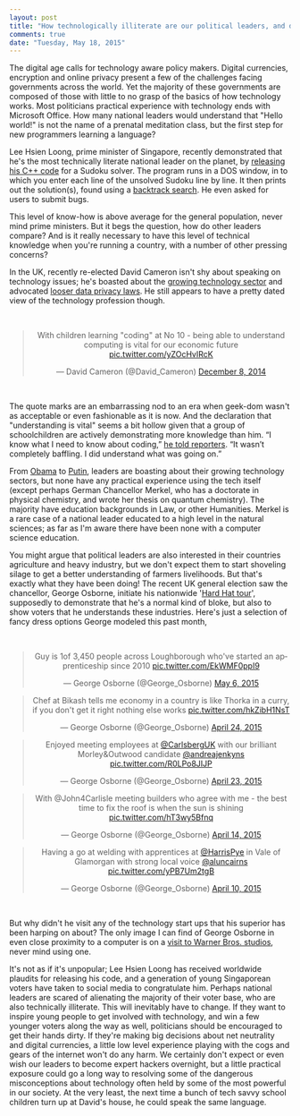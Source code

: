 ```yaml
---
layout: post
title: "How technologically illiterate are our political leaders, and does it matter?"
comments: true
date: "Tuesday, May 18, 2015"
---
```


The digital age calls for technology aware policy makers. Digital currencies, encryption and online privacy present a few of the challenges facing governments across the world. Yet the majority of these governments are composed of those with little to no grasp of the basics of how technology works. Most politicians practical experience with technology ends with Microsoft Office. How many national leaders would understand that "Hello world!" is not the name of a prenatal meditation class, but the first step for new programmers learning a  language?

Lee Hsien Loong, prime minister of Singapore, recently demonstrated that he's the most technically literate national leader on the planet, by [releasing his C++ code](https://www.facebook.com/leehsienloong/photos/a.344710778924968.83425.125845680811480/905828379479869/) for a Sudoku solver. The program runs in a DOS window, in to which you enter each line of the unsolved Sudoku line by line. It then prints out the solution(s), found using a [backtrack search](http://en.wikipedia.org/wiki/Backtracking). He even asked for users to submit bugs.

This level of know-how is above average for the general population, never mind prime ministers. But it begs the question, how do other leaders compare? And is it really necessary to have this level of technical knowledge when you're running a country, with a number of other pressing concerns?

In the UK, recently re-elected David Cameron isn't shy about speaking on technology issues; he's boasted about the [growing technology sector](https://www.gov.uk/government/news/tech-nation-prime-minister-and-chancellor-welcome-launch) and advocated [looser data privacy laws](http://www.bbc.co.uk/news/uk-politics-30778424). He still appears to have a pretty dated view of the technology profession though.


<br>
<center>
<blockquote class="twitter-tweet" lang="en"><p lang="en" dir="ltr">With children learning &quot;coding&quot; at No 10 - being able to understand computing is vital for our economic future <a href="http://t.co/yZOcHvIRcK">pic.twitter.com/yZOcHvIRcK</a></p>&mdash; David Cameron (@David_Cameron) <a href="https://twitter.com/David_Cameron/status/541882168616943617">December 8, 2014</a></blockquote>
<script async src="//platform.twitter.com/widgets.js" charset="utf-8"></script>
</center>
<br>

The quote marks are an embarrassing nod to an era when geek-dom wasn't as acceptable or even fashionable as it is now. And the declaration that "understanding is vital" seems a bit hollow given that a group of schoolchildren are actively demonstrating more knowledge than him. “I know what I need to know about coding,” [he told reporters](http://www.redonline.co.uk/red-women/blogs/David-Cameron-hour-of-code-computer-coding-schools). “It wasn’t completely baffling. I did understand what was going on.”

From [Obama](https://www.youtube.com/watch?v=6XvmhE1J9PY) to [Putin](http://blogs.ft.com/beyond-brics/2012/01/30/guest-post-by-vladimir-putin-russia-needs-more-technology-and-less-corruption/), leaders are boasting about their growing technology sectors, but none have any practical experience using the tech itself (except perhaps German Chancellor Merkel, who has a doctorate in physical chemistry, and wrote her thesis on quantum chemistry). The majority have education backgrounds in Law, or other Humanities. Merkel is a rare case of a national leader educated to a high level in the natural sciences; as far as I'm aware there have been none with a computer science education.

You might argue that political leaders are also interested in their countries agriculture and heavy industry, but we don't expect them to start shoveling silage to get a better understanding of farmers livelihoods. But that's exactly what they have been doing! The recent UK general election saw the chancellor, George Osborne, initiate his nationwide '[Hard Hat tour](http://www.ft.com/cms/s/0/fbbc28de-0a69-11e4-ac2a-00144feabdc0.html#axzz3axPQEFyJ)', supposedly to demonstrate that he's a normal kind of bloke, but also to show voters that he understands these industries. Here's just a selection of fancy dress options George modeled this past month,

<br>
<center>
<blockquote class="twitter-tweet" lang="en"><p lang="en" dir="ltr">Guy is 1of 3,450 people across Loughborough who&#39;ve started an apprenticeship since 2010 <a href="http://t.co/EkWMF0ppI9">pic.twitter.com/EkWMF0ppI9</a></p>&mdash; George Osborne (@George_Osborne) <a href="https://twitter.com/George_Osborne/status/595845731635855360">May 6, 2015</a></blockquote>
<script async src="//platform.twitter.com/widgets.js" charset="utf-8"></script>

<blockquote class="twitter-tweet" lang="en"><p lang="en" dir="ltr">Chef at Bikash tells me economy in a country is like Thorka in a curry, if you don&#39;t get it right nothing else works <a href="http://t.co/hkZibH1NsT">pic.twitter.com/hkZibH1NsT</a></p>&mdash; George Osborne (@George_Osborne) <a href="https://twitter.com/George_Osborne/status/591610301528834048">April 24, 2015</a></blockquote>
<script async src="//platform.twitter.com/widgets.js" charset="utf-8"></script>

<blockquote class="twitter-tweet" lang="en"><p lang="en" dir="ltr">Enjoyed meeting employees at <a href="https://twitter.com/CarlsbergUK">@CarlsbergUK</a> with our brilliant Morley&amp;Outwood candidate <a href="https://twitter.com/andreajenkyns">@andreajenkyns</a> <a href="http://t.co/R0LPo8JIJP">pic.twitter.com/R0LPo8JIJP</a></p>&mdash; George Osborne (@George_Osborne) <a href="https://twitter.com/George_Osborne/status/591234371237085185">April 23, 2015</a></blockquote>
<script async src="//platform.twitter.com/widgets.js" charset="utf-8"></script>

<blockquote class="twitter-tweet" lang="en"><p lang="en" dir="ltr">With @John4Carlisle meeting builders who agree with me - the best time to fix the roof is when the sun is shining <a href="http://t.co/hT3wy5Bfnq">pic.twitter.com/hT3wy5Bfnq</a></p>&mdash; George Osborne (@George_Osborne) <a href="https://twitter.com/George_Osborne/status/588044113351725056">April 14, 2015</a></blockquote>
<script async src="//platform.twitter.com/widgets.js" charset="utf-8"></script>

<blockquote class="twitter-tweet" lang="en"><p lang="en" dir="ltr">Having a go at welding with apprentices at <a href="https://twitter.com/HarrisPye">@HarrisPye</a> in Vale of Glamorgan with strong local voice <a href="https://twitter.com/AlunCairns">@aluncairns</a> <a href="http://t.co/yPB7Um2tgB">pic.twitter.com/yPB7Um2tgB</a></p>&mdash; George Osborne (@George_Osborne) <a href="https://twitter.com/George_Osborne/status/586481813973008385">April 10, 2015</a></blockquote>
<script async src="//platform.twitter.com/widgets.js" charset="utf-8"></script>
</center>
<br>

But why didn't he visit any of the technology start ups that his superior has been harping on about? The only image I can find of George Osborne in even close proximity to a computer is on a [visit to Warner Bros. studios](https://twitter.com/George_Osborne/status/591957094674358272), never mind using one.

It's not as if it's unpopular; Lee Hsien Loong has received worldwide plaudits for releasing his code, and a generation of young Singaporean voters have taken to social media to congratulate him. Perhaps national leaders are scared of alienating the majority of their voter base, who are also technically illiterate. This will inevitably have to change. If they want to inspire young people to get involved with technology, and win a few younger voters along the way as well, politicians should be encouraged to get their hands dirty. If they're making big decisions about net neutrality and digital currencies, a little low level experience playing with the cogs and gears of the internet won't do any harm. We certainly don't expect or even wish our leaders to become expert hackers overnight, but a little practical exposure could go a long way to resolving some of the dangerous misconceptions about technology often held by some of the most powerful in our society. At the very least, the next time a bunch of tech savvy school children turn up at David's house, he could speak the same language.
